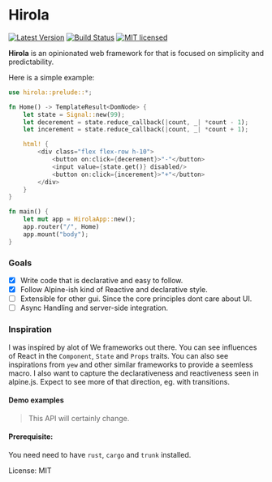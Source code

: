 # Hirola

[![Latest Version](https://img.shields.io/crates/v/hirola.svg)](https://crates.io/crates/hirola)
[![Build Status](https://travis-ci.org/geofmureithi/hirola.svg?branch=master)](https://travis-ci.org/geofmureithi/hirola)
[![MIT licensed](https://img.shields.io/badge/license-MIT-blue.svg)](./LICENSE)

**Hirola** is an opinionated web framework for that is focused on simplicity and predictability.

Here is a simple example:

```rust
use hirola::prelude::*;

fn Home() -> TemplateResult<DomNode> {
    let state = Signal::new(99);
    let decerement = state.reduce_callback(|count, _| *count - 1);
    let incerement = state.reduce_callback(|count, _| *count + 1);

    html! {
        <div class="flex flex-row h-10">
            <button on:click={decerement}>"-"</button>
            <input value={state.get()} disabled/>
            <button on:click={incerement}>"+"</button>
        </div>
    }
}

fn main() {
    let mut app = HirolaApp::new();
    app.router("/", Home)
    app.mount("body");
}

```

### Goals

- [x] Write code that is declarative and easy to follow.
- [x] Follow Alpine-ish kind of Reactive and declarative style.
- [ ] Extensible for other gui. Since the core principles dont care about UI.
- [ ] Async Handling and server-side integration.

### Inspiration

I was inspired by alot of We frameworks out there. You can see influences of React in the `Component`, `State` and `Props` traits.
You can also see inspirations from `yew` and other similar frameworks to provide a seemless macro.
I also want to capture the declarativeness and reactiveness seen in alpine.js. Expect to see more of that direction, eg. with transitions.

#### Demo examples

> This API will certainly change.

#### Prerequisite:

You need need to have `rust`, `cargo` and `trunk` installed.

License: MIT
